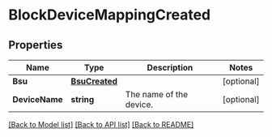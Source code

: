 # BlockDeviceMappingCreated

## Properties

Name | Type | Description | Notes
------------ | ------------- | ------------- | -------------
**Bsu** | [**BsuCreated**](BsuCreated.md) |  | [optional] 
**DeviceName** | **string** | The name of the device. | [optional] 

[[Back to Model list]](../README.md#documentation-for-models) [[Back to API list]](../README.md#documentation-for-api-endpoints) [[Back to README]](../README.md)


